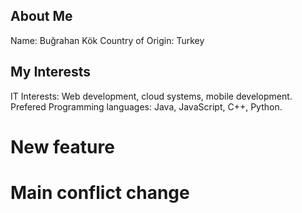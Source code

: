 ## About Me 
Name: Buğrahan Kök
Country of Origin: Turkey

## My Interests
IT Interests: Web development, cloud systems, mobile development.
Prefered Programming languages: Java, JavaScript, C++, Python.

# New feature
# Main conflict change
